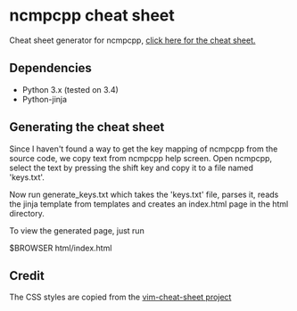 # ncmpcpp cheat sheet

Cheat sheet generator for ncmpcpp, [click here for the cheat sheet.](http://pkgbuild.com/~jelle/ncmpcpp/)

## Dependencies

* Python 3.x (tested on 3.4)
* Python-jinja


## Generating the cheat sheet

Since I haven't found a way to get the key mapping of ncmpcpp from the source code, we copy text from ncmpcpp help screen.
Open ncmpcpp, select the text by pressing the shift key and copy it to a file named 'keys.txt'.

Now run generate_keys.txt which takes the 'keys.txt' file, parses it, reads the jinja template from templates and creates an
index.html page in the html directory.

To view the generated page, just run

 $BROWSER html/index.html


## Credit

The CSS styles are copied from the [vim-cheat-sheet project](https://github.com/rtorr/vim-cheat-sheet)
